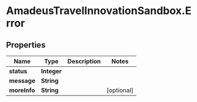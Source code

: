 # AmadeusTravelInnovationSandbox.Error

## Properties
Name | Type | Description | Notes
------------ | ------------- | ------------- | -------------
**status** | **Integer** |  | 
**message** | **String** |  | 
**moreInfo** | **String** |  | [optional] 


